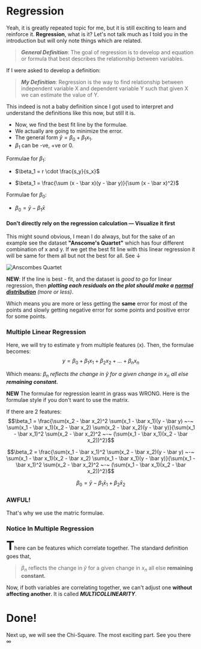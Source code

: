  # Regression
Yeah, it is greatly repeated topic for me, but it is still exciting to learn and reinforce it. **Regression**, what is it? Let's not talk much as I told you in the introduction but will only note things which are related.

> ***General Definition***: The goal of regression is to develop and equation or formula that best describes the relationship between variables.

If I were asked to develop a definition:
> ***My Definition***: Regression is the way to find relationship between independent variable X and dependent variable Y such that given X we can estimate the value of Y. 

This indeed is not a baby definition since I got used to interpret and understand the definitions like this now, but still it is.

- Now, we find the best fit line by the formulae.
- We actually are going to minimize the error.
- The general form $\hat y = \beta_0 + \beta_1x_1$.
- $\beta_1$ can be -ve, +ve or 0.

Formulae for $\beta_1$:
 - $\beta_1 = r \cdot \frac{s_y}{s_x}$

- $\beta_1 = \frac{\sum (x - \bar x)(y - \bar y)}{\sum (x - \bar x)^2}$

Formulae for $\beta_0$:
- $\beta_0 = 	\bar y - \beta_1 \bar x$

#### Don't directly rely on the regression calculation — Visualize it first
This might sound obvious, I mean I do always, but for the sake of an example see the dataset **"Anscome's Quartet"** which has four different combination of x and y. If we get the best fit line with this linear regression it will be same for them all but not the best for all. See ↓

![Anscombes Quartet](https://i.imgur.com/pqLCcUA.png)

**NEW**:
If the line is best - fit, and the dataset is *good to go* for linear regression, then ***plotting each residuals on the plot should make a <u>normal distribution</u>*** *(more or less)*.

Which means you are more or less getting the **same** error for most of the points and slowly getting negative error for some points and positive error for some points.

###  Multiple Linear Regression
Here, we will try to estimate y from multiple features (x). 
Then, the formulae becomes:
$$ y = \beta_0 + \beta_1x_1 + \beta_2x_2 + ... + \beta_nx_n$$

Which means: *$\beta_n$ reflects the change in $\hat y$ for a given change in $x_n$ all else **remaining constant.***

**NEW**
The formulae for regression learnt in grass was WRONG. Here is the formulae style if you don't want to use the matrix. 

If there are 2 features:
$$\beta_1 = \frac{\sum(x_2 - \bar x_2)^2 \sum(x_1 - \bar x_1)(y - \bar y) ~-~ \sum(x_1 - \bar x_1)(x_2 - \bar x_2) \sum(x_2 - \bar x_2)(y - \bar y)}{\sum(x_1 - \bar x_1)^2 \sum(x_2 - \bar x_2)^2 ~-~ (\sum(x_1 - \bar x_1)(x_2 - \bar x_2))^2}$$

$$\beta_2 = \frac{\sum(x_1 - \bar x_1)^2 \sum(x_2 - \bar x_2)(y - \bar y) ~-~ \sum(x_1 - \bar x_1)(x_2 - \bar x_2) \sum(x_1 - \bar x_1)(y - \bar y)}{\sum(x_1 - \bar x_1)^2 \sum(x_2 - \bar x_2)^2 ~-~ (\sum(x_1 - \bar x_1)(x_2 - \bar x_2))^2}$$

$$\beta_0 = \bar y - \beta_1 \bar x_1 + \beta_2 \bar x_2$$


### AWFUL!
That's why we use the matric formulae. 

### Notice In Multiple Regression
<font size=6><b>T</b></font>here  can be features which correlate together. The standard definition goes that, 

> $\beta_n$ reflects the change in $\hat y$ for a given change in $x_n$ all else **remaining constant.**

Now, if both variables are correlating together, we can't adjust one **without affecting another**.  It is called ***MULTICOLLINEARITY***. 

# Done!
Next up, we will see the Chi-Square. The most exciting part. See you there ∞